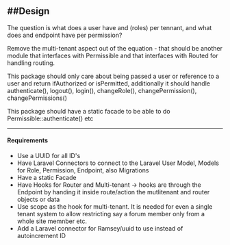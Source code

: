 ##Design
---

The question is what does a user have and (roles) per tennant, and what does and endpoint have per permission?  

Remove the multi-tenant aspect out of the equation - that should be another module that interfaces with Permissible
and that interfaces with Routed for handling routing.

This package should only care about being passed a user or reference to a user and return ifAuthorized or isPermitted, 
additionally it should handle authenticate(), logout(), login(), changeRole(), changePermission(), changePermissions()

This package should have a static facade to be able to do Permissible::authenticate() etc

-----

#### Requirements
- Use a UUID for all ID's
- Have Laravel Connectors to connect to the Laravel User Model, Models for Role, Permission, Endpoint, also Migrations
- Have a static Facade
- Have Hooks for Router and Multi-tenant -> hooks are through the Endpoint by handing it inside route/action the mutlitenant and router objects or data
- Use scope as the hook for multi-tenant. It is needed for even a single tenant system to allow restricting say a forum member only from a whole site memnber etc.
- Add a Laravel connector for Ramsey/uuid to use instead of autoincrement ID
